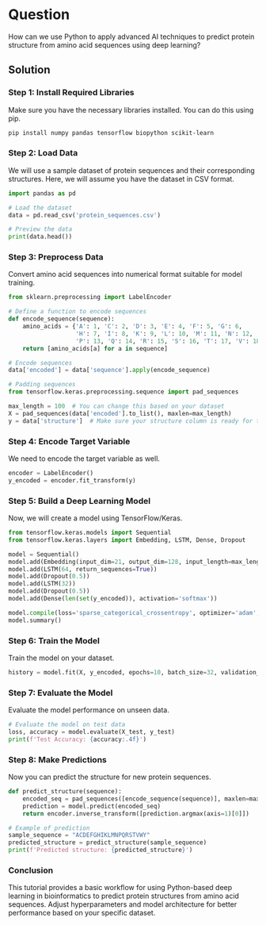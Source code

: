 # Question
How can we use Python to apply advanced AI techniques to predict protein structure from amino acid sequences using deep learning?

## Solution

### Step 1: Install Required Libraries
Make sure you have the necessary libraries installed. You can do this using pip.

```bash
pip install numpy pandas tensorflow biopython scikit-learn
```

### Step 2: Load Data
We will use a sample dataset of protein sequences and their corresponding structures. Here, we will assume you have the dataset in CSV format.

```python
import pandas as pd

# Load the dataset
data = pd.read_csv('protein_sequences.csv')

# Preview the data
print(data.head())
```

### Step 3: Preprocess Data
Convert amino acid sequences into numerical format suitable for model training.

```python
from sklearn.preprocessing import LabelEncoder

# Define a function to encode sequences
def encode_sequence(sequence):
    amino_acids = {'A': 1, 'C': 2, 'D': 3, 'E': 4, 'F': 5, 'G': 6,
                   'H': 7, 'I': 8, 'K': 9, 'L': 10, 'M': 11, 'N': 12,
                   'P': 13, 'Q': 14, 'R': 15, 'S': 16, 'T': 17, 'V': 18, 'W': 19, 'Y': 20}
    return [amino_acids[a] for a in sequence]

# Encode sequences
data['encoded'] = data['sequence'].apply(encode_sequence)

# Padding sequences
from tensorflow.keras.preprocessing.sequence import pad_sequences

max_length = 100  # You can change this based on your dataset
X = pad_sequences(data['encoded'].to_list(), maxlen=max_length)
y = data['structure']  # Make sure your structure column is ready for training
```

### Step 4: Encode Target Variable
We need to encode the target variable as well.

```python
encoder = LabelEncoder()
y_encoded = encoder.fit_transform(y)
```

### Step 5: Build a Deep Learning Model
Now, we will create a model using TensorFlow/Keras.

```python
from tensorflow.keras.models import Sequential
from tensorflow.keras.layers import Embedding, LSTM, Dense, Dropout

model = Sequential()
model.add(Embedding(input_dim=21, output_dim=128, input_length=max_length))  # 20 amino acids + 1 for padding
model.add(LSTM(64, return_sequences=True))
model.add(Dropout(0.5))
model.add(LSTM(32))
model.add(Dropout(0.5))
model.add(Dense(len(set(y_encoded)), activation='softmax'))

model.compile(loss='sparse_categorical_crossentropy', optimizer='adam', metrics=['accuracy'])
model.summary()
```

### Step 6: Train the Model
Train the model on your dataset.

```python
history = model.fit(X, y_encoded, epochs=10, batch_size=32, validation_split=0.2)
```

### Step 7: Evaluate the Model
Evaluate the model performance on unseen data.

```python
# Evaluate the model on test data
loss, accuracy = model.evaluate(X_test, y_test)
print(f'Test Accuracy: {accuracy:.4f}')
```

### Step 8: Make Predictions
Now you can predict the structure for new protein sequences.

```python
def predict_structure(sequence):
    encoded_seq = pad_sequences([encode_sequence(sequence)], maxlen=max_length)
    prediction = model.predict(encoded_seq)
    return encoder.inverse_transform([prediction.argmax(axis=1)[0]])

# Example of prediction
sample_sequence = "ACDEFGHIKLMNPQRSTVWY"
predicted_structure = predict_structure(sample_sequence)
print(f'Predicted structure: {predicted_structure}')
```

### Conclusion
This tutorial provides a basic workflow for using Python-based deep learning in bioinformatics to predict protein structures from amino acid sequences. Adjust hyperparameters and model architecture for better performance based on your specific dataset.